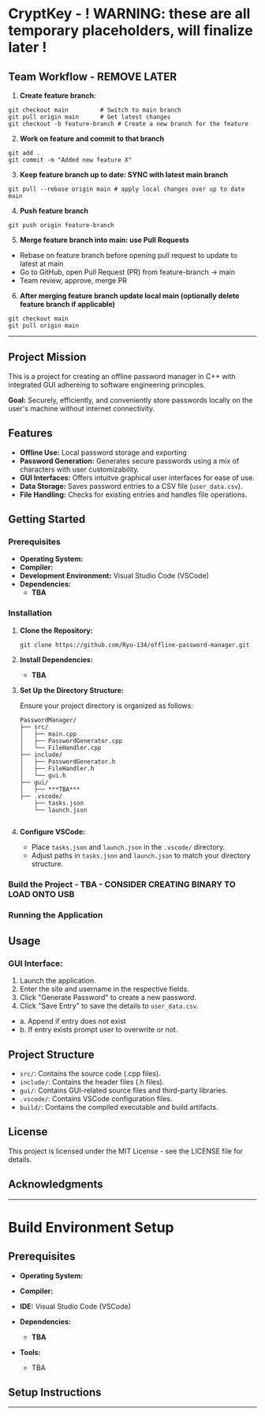 # CryptKey - ! WARNING: these are all temporary placeholders, will finalize later ! 

## Team Workflow - REMOVE LATER
1. **Create feature branch**:
```
git checkout main         # Switch to main branch
git pull origin main      # Get latest changes
git checkout -b feature-branch # Create a new branch for the feature
```

2. **Work on feature and commit to that branch**
```
git add .
git commit -m "Added new feature X"
```

3. **Keep feature branch up to date: SYNC with latest main branch**
```
git pull --rebase origin main # apply local changes over up to date main 
```

4. **Push feature branch**
```
git push origin feature-branch
```

5. **Merge feature branch into main: use Pull Requests**
  - Rebase on feature branch before opening pull request to update to latest at main
  - Go to GitHub, open Pull Request (PR) from feature-branch -> main
  - Team review, approve, merge PR

6. **After merging feature branch update local main (optionally delete feature branch if applicable)**
```
git checkout main
git pull origin main

```
---

## Project Mission
This is a project for creating an offline password manager in C++ with integrated GUI adhereing to software engineering principles.

**Goal:** Securely, efficiently, and conveniently store passwords locally on the user's machine without internet connectivity.

## Features

- **Offline Use:** Local password storage and exporting
- **Password Generation:** Generates secure passwords using a mix of characters with user customizability.
- **GUI Interfaces:** Offers intuitve graphical user interfaces for ease of use.
- **Data Storage:** Saves password entries to a CSV file (`user_data.csv`).
- **File Handling:** Checks for existing entries and handles file operations.

## Getting Started

### Prerequisites

- **Operating System:** 
- **Compiler:** 
- **Development Environment:** Visual Studio Code (VSCode)
- **Dependencies:**
  - **TBA**

### Installation

1. **Clone the Repository:**

   ```
   git clone https://github.com/Ryu-134/offline-password-manager.git
   ```

2. **Install Dependencies:**

   - **TBA**

3. **Set Up the Directory Structure:**

   Ensure your project directory is organized as follows:

   ```
   PasswordManager/
   ├── src/
   │   ├── main.cpp
   │   ├── PasswordGenerator.cpp
   │   └── FileHandler.cpp
   ├── include/
   │   ├── PasswordGenerator.h
   │   ├── FileHandler.h
   │   └── gui.h
   ├── gui/
   │   ├── ***TBA***
   ├── .vscode/
       ├── tasks.json
       └── launch.json


4. **Configure VSCode:**

   - Place `tasks.json` and `launch.json` in the `.vscode/` directory.
   - Adjust paths in `tasks.json` and `launch.json` to match your directory structure.

### Build the Project - TBA - CONSIDER CREATING BINARY TO LOAD ONTO USB

### Running the Application

## Usage

### GUI Interface:

1. Launch the application.
2. Enter the site and username in the respective fields.
3. Click "Generate Password" to create a new password.
4. Click "Save Entry" to save the details to `user_data.csv`.
  - a. Append if entry does not exist
  - b. If entry exists prompt user to overwrite or not.


## Project Structure

- `src/`: Contains the source code (.cpp files).
- `include/`: Contains the header files (.h files).
- `gui/`: Contains GUI-related source files and third-party libraries.
- `.vscode/`: Contains VSCode configuration files.
- `build/`: Contains the compiled executable and build artifacts.

## License

This project is licensed under the MIT License - see the LICENSE file for details.

## Acknowledgments


---

# Build Environment Setup

## Prerequisites

- **Operating System:** 
- **Compiler:** 
- **IDE:** Visual Studio Code (VSCode)
- **Dependencies:**
  - **TBA**

- **Tools:**
  - TBA

## Setup Instructions

---


